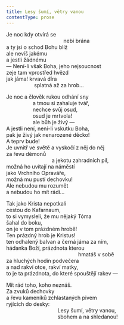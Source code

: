 ```yaml
---
title: Lesy šumí, větry vanou
contentType: prose
---
```


<section>

Je noc kdy otvírá se  
                                       nebi brána  
a ty jsi o schod Bohu blíž  
ale nevíš jakému  
a jestli žádnému  
— Není-li však Boha, jeho nejsoucnost  
zeje tam vprostřed hvězd  
jak jáma! krvavá díra  
                   splatná až za hrob…

Je noc a člověk rukou odhání sny  
                  a tmou si zahaluje tvář,  
                  nechce svůj osud,  
                  osud je mrtvola!  
                  ale bůh je živý —  
A jestli není, není-li vskutku Boha,  
pak je živý jak nenarozené děcko!  
A teprv bude!  
Je uvnitř ve světě a vyskočí z něj do něj  
za řevu démonů  
                               a jekotu zahradních pil,  
možná ho uvítají na náměstí  
jako Vrchního Opraváře,  
možná mu pustí dechovku!  
Ale nebudou mu rozumět  
a nebudou ho mít rádi…

Tak jako Krista nepotkali  
cestou do Kafarnaum,  
to si vymysleli, že mu nějaký Tóma  
šahal do boku,  
on je v tom prázdném hrobě!  
Ten prázdný hrob je Kristus!  
ten odhalený balvan a černá jáma za ním,  
hádanka Boží, prázdnota kterou  
                                                 hmatáš v sobě  
za hluchých hodin podvečera  
a nad rakví otce, rakví matky,  
to je ta prázdnota, do které spouštějí rakev —

Mít rád toho, koho neznáš.  
Za zvuků dechovky  
a řevu kameníků zchlastaných pivem  
ryjících do desky:  
                                   Lesy šumí, větry vanou,  
                                   sbohem a na shledanou!

</section>
